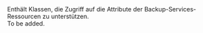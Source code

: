 <Namespace Name="Microsoft.Azure.Management.BackupServices.Models">
  <Docs>
    <summary>Enthält Klassen, die Zugriff auf die Attribute der Backup-Services-Ressourcen zu unterstützen.</summary> 
    <remarks>To be added.</remarks>
  </Docs>
</Namespace>
